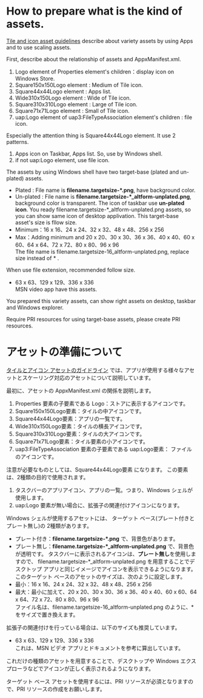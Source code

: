 # How to prepare what is the kind of assets.
[Tile and icon asset guidelines](https://docs.microsoft.com/en-us/windows/uwp/controls-and-patterns/tiles-and-notifications-app-assets) describe about variety assets by using Apps and to use scaling assets.

First, describe about the relationship of assets and AppxManifest.xml.
1. Logo element of Properties element's children：display icon on Windows Store.
2. Square150x150Logo element : Medium of Tile icon.
3. Square44x44Logo element : Apps list.
4. Wide310x150Logo element : Wide of Tile icon.
5. Square310x310Logo element : Large of Tile icon.
6. Square71x71Logo element : Small of Tile icon.
7. uap:Logo element of uap3:FileTypeAssociation element's children : file icon.

Especially the attention thing is Square44x44Logo element. It use 2 patterns. 
1. Apps icon on Taskbar, Apps list. So, use by Windows shell.
2. if not uap:Logo element, use file icon.

The assets by using Windows shell have two target-base (plated and un-plated) assets. 
   - Plated : File name is **filename.targetsize-*.png**, have background color.
   - Un-plated : File name is **filename.targetsize-*_altform-unplated.png**, background color is transparent. 
The icon of taskbar use **un-plated icon**. You ready filename.targetsize-*_altform-unplated.png assets, so you can show same icon of desktop applivation. This target-base asset's size is fllow size.
   - Minimum：16 x 16、24 x 24、32 x 32、48 x 48、256 x 256
   - Max：Adding minimum and 20 x 20、30 x 30、36 x 36、40 x 40、60 x 60、64 x 64、72 x 72、80 x 80、96 x 96  
The file name is filename.targetsize-16_altform-unplated.png, replace size instead of * .

When use file extension, recommended follow size.  
   - 63 x 63、129 x 129、336 x 336  
MSN video app have this assets. 

You prepared this variety assets, can show right assets on desktop, taskbar and Windows explorer.   

Require PRI resources for using target-base assets, please create PRI resources.  





# アセットの準備について
[タイルとアイコン アセットのガイドライン](https://docs.microsoft.com/ja-jp/windows/uwp/controls-and-patterns/tiles-and-notifications-app-assets) では、アプリが使用する様々なアセットとスケーリング対応のアセットについて説明しています。

最初に、アセットの AppxManifest.xml の関係を説明します。
1. Properties 要素の子要素である Logo：ストアに表示するアイコンです。
2. Square150x150Logo要素：タイルの中アイコンです。
3. Square44x44Logo要素：アプリの一覧です。
4. Wide310x150Logo要素：タイルの横長アイコンです。
5. Square310x310Logo要素：タイルの大アイコンです。
6. Square71x71Logo要素：タイル要素の小アイコンです。
7. uap3:FileTypeAssociation 要素の子要素である uap:Logo要素： ファイルのアイコンです。

注意が必要なものとしては、Square44x44Logo要素 になります。 この要素は、2種類の目的で使用されます。 
1. タスクバーのアプリアイコン、アプリの一覧。つまり、Windows シェルが使用します。
2. uap:Logo 要素が無い場合に、拡張子の関連付けアイコンになります。

Windows シェルが使用するアセットには、 ターゲット ベース(プレート付きとプレート無し)の 2種類があります。 
   - プレート付き：**filename.targetsize-*.png** で、背景色があります。
   - プレート無し：**filename.targetsize-*_altform-unplated.png** で、背景色が透明です。 
タスクバーに表示されるアイコンは、**プレート無し**を使用しますので、 filename.targetsize-*_altform-unplated.png を用意することでデスクトップ アプリと同じイメージでアイコンを表示できるようになります。このターゲット ベースのアセットのサイズは、次のように設定します。
   - 最小：16 x 16、24 x 24、32 x 32、48 x 48、256 x 256
   - 最大：最小に加えて、20 x 20、30 x 30、36 x 36、40 x 40、60 x 60、64 x 64、72 x 72、80 x 80、96 x 96  
ファイル名は、filename.targetsize-16_altform-unplated.png のように、* をサイズで置き換えます。

拡張子の関連付けを行っている場合は、以下のサイズも推奨しています。  
   - 63 x 63、129 x 129、336 x 336  
これは、MSN ビデオ アプリとドキュメントを参考に算出しています。 

これだけの種類のアセットを用意することで、デスクトップや Windows エクスプローラなどでアイコンが正しく表示されるようになります。  

ターゲット ベース アセットを使用するには、PRI リソースが必須となりますので、PRI リソースの作成をお願いします。
